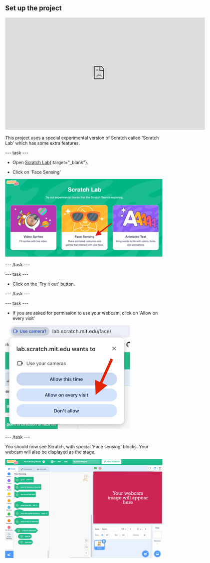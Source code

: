 ## Set up the project


<iframe width="640" height="360" src="https://www.youtube.com/embed/ZnU56EdEX8A?rel=0&cc_load_policy=1" title="Chomp the cheese - Part 1" frameborder="0" allow="accelerometer; autoplay; clipboard-write; encrypted-media; gyroscope; picture-in-picture; web-share" referrerpolicy="strict-origin-when-cross-origin" allowfullscreen></iframe>


This project uses a special experimental version of Scratch called 'Scratch Lab' which has some extra features.

--- task ---

+ Open [Scratch Lab](https://lab.scratch.mit.edu/){:target="_blank"}. 

+ Click on 'Face Sensing'

![Scratch lab website with arrow pointing to Face Sensing](images/facial-recognition.png)

--- /task ---

--- task ---

+ Click on the 'Try it out' button.

--- /task ---

--- task ---

+ If you are asked for permission to use your webcam, click on 'Allow on every visit'

![Popup asking for permission to use webcam, with arrow pointing to Allow on every visit](images/allow-webcam.png)

--- /task ---

You should now see Scratch, with special 'Face sensing' blocks. Your webcam will also be displayed as the stage.

![The Scratch software with green 'Face sensing' blocks](images/scratch-special.png)